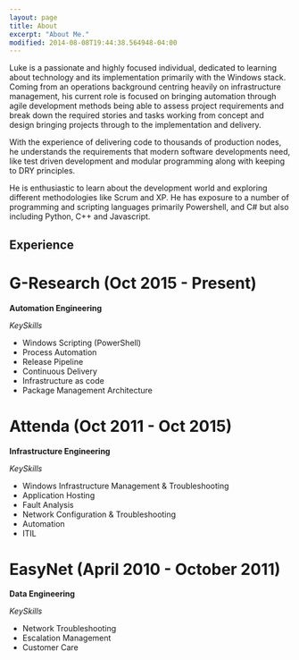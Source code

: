 ```yaml
---
layout: page
title: About
excerpt: "About Me."
modified: 2014-08-08T19:44:38.564948-04:00
---
```




Luke is a passionate and highly focused individual, dedicated to learning about technology and its implementation primarily with the Windows stack. Coming from an operations background centring heavily on infrastructure management, his current role is focused on bringing automation through agile development methods being able to assess project requirements and break down the required stories and tasks working from concept and design bringing projects through to the implementation and delivery. 

With the experience of delivering code to thousands of production nodes, he understands the requirements that modern software developments need, like test driven development and modular programming along with keeping to DRY principles.

He is enthusiastic to learn about the development world and exploring different methodologies like Scrum and XP. He has exposure to a number of programming and scripting languages primarily Powershell, and C# but also including Python, C++ and Javascript.  

## Experience 

# G-Research (Oct 2015 - Present)
**Automation Engineering**


*KeySkills*

- Windows Scripting (PowerShell)
- Process Automation
- Release Pipeline
- Continuous Delivery
- Infrastructure as code
- Package Management Architecture 


# Attenda (Oct 2011 - Oct 2015)
**Infrastructure Engineering**

*KeySkills*

- Windows Infrastructure Management & Troubleshooting
- Application Hosting
- Fault Analysis 
- Network Configuration & Troubleshooting
- Automation
- ITIL


# EasyNet (April 2010 - October 2011)
**Data Engineering**

*KeySkills*

- Network Troubleshooting
- Escalation Management
- Customer Care